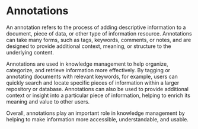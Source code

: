 # Annotations

An annotation refers to the process of adding descriptive information to a document, piece of data, or other type of information resource. Annotations can take many forms, such as tags, keywords, comments, or notes, and are designed to provide additional context, meaning, or structure to the underlying content.

Annotations are used in knowledge management to help organize, categorize, and retrieve information more effectively. By tagging or annotating documents with relevant keywords, for example, users can quickly search and locate specific pieces of information within a larger repository or database. Annotations can also be used to provide additional context or insight into a particular piece of information, helping to enrich its meaning and value to other users.

Overall, annotations play an important role in knowledge management by helping to make information more accessible, understandable, and usable.